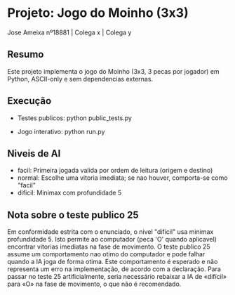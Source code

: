 Projeto: Jogo do Moinho (3x3)
================================
Jose Ameixa nº18881 |  Colega x    | Colega y

Resumo
------
Este projeto implementa o jogo do Moinho (3x3, 3 pecas por jogador) em Python, ASCII-only e sem dependencias externas.

Execução
--------
- Testes publicos:
  python public_tests.py

- Jogo interativo:
  python run.py

Niveis de AI
---------------------------------
- facil: Primeira jogada valida por ordem de leitura (origem e destino)
- normal: Escolhe uma vitoria imediata; se nao houver, comporta-se como "facil"
- dificil: Minimax com profundidade 5

Nota sobre o teste publico 25
-----------------------------
Em conformidade estrita com o enunciado, o nivel "dificil" usa minimax profundidade 5. 
Isto permite ao computador (peca 'O' quando aplicavel) encontrar vitorias imediatas na fase de movimento. 
O teste publico 25 assume um comportamento nao otimo do computador e pode falhar quando a IA joga de forma otima. 
Este comportamento é esperado e não representa um erro na implementação, de acordo com a declaração.
Para passar no teste 25 artificialmente, seria necessário rebaixar a IA de «difícil» para «O» na fase de movimento, o que não é recomendado.


